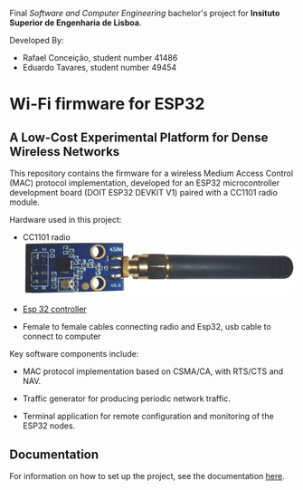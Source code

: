 Final *Software and Computer Engineering* bachelor's project for **Insituto Superior de Engenharia de Lisboa**.

Developed By:
 - Rafael Conceição, student number 41486
 - Eduardo Tavares, student number 49454

# Wi-Fi firmware for ESP32
## A Low-Cost Experimental Platform for Dense Wireless Networks

This repository contains the firmware for a wireless Medium Access Control (MAC) protocol implementation, developed for an ESP32 microcontroller development board (DOIT ESP32 DEVKIT V1) paired with a CC1101 radio module.


Hardware used in this project:
- CC1101 radio ![C1101 ](./docs/cc1101.png "Radio with antenna")

- [Esp 32 controller](https://www.flux.ai/blog/esp32-pinout-everything-you-need-to-know)

- Female to female cables connecting radio and Esp32, usb cable to connect to computer

Key software components include:

- MAC protocol implementation based on CSMA/CA, with RTS/CTS and NAV.

- Traffic generator for producing periodic network traffic.

- Terminal application for remote configuration and monitoring of the ESP32 nodes.

## Documentation

For information on how to set up the project, see the documentation [here](docs/).
